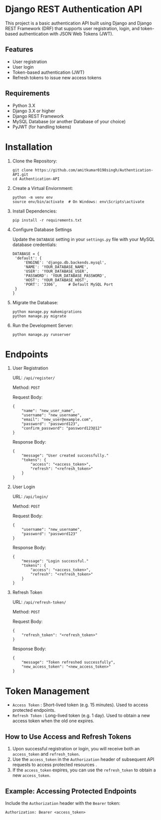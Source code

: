 # Django REST Authentication API

This project is a basic authentication API built using Django and Django REST Framework (DRF) that supports user registration, login, and token-based authentication with JSON Web Tokens (JWT).


## Features

- User registration
- User login
- Token-based authentication (JWT)
- Refresh tokens to issue new access tokens

## Requirements

- Python 3.X
- Django 3.X or higher
- Django REST Framework
- MySQL Database (or another Database of your choice)
- PyJWT (for handling tokens)



# Installation

1. Clone the Repository:
   ```
   git clone https://github.com/amitkumar0198singh/Authentication-API.git
   cd Authentication-API
   ```

2. Create a Virtual Enviornment:
   ```
   python -m venv env
   source env/bin/activate  # On Windows: env\Scripts\activate
   ```

3. Install Dependencies:
   ```
   pip install -r requirements.txt
   ```

4. Configure Database Settings

   Update the `DATABASE` setting in your `settings.py` file with your MySQL database credentials:
   ```
   DATABASE = {
    'default': {
        'ENGINE': 'django.db.backends.mysql',
        'NAME': 'YOUR_DATABASE_NAME',
        'USER': 'YOUR_DATABASE_USER',
        'PASSWORD': 'YOUR_DATABASE_PASSWORD',
        'HOST': 'YOUR_DATABASE_HOST',
        'PORT': '3306',     # Default MySQL Port
    }
   }
   ```

5. Migrate the Database:
   ```
   python manage.py makemigrations
   python manage.py migrate
   ```

6. Run the Development Server:
   ```
   python manage.py runserver
   ```



# Endpoints

1. User Registration

   URL: `/api/register/`

   Method: `POST`

   Request Body:
   ```
   {
       "name": "new_user_name",
       "username": "new_username",
       "email": "new_user@example.com",
       "password": "password123",
       "confirm_password": "password123@12"
   }
   ```
   Response Body:
   ```
   {
       "message": "User created successfully."
       "tokens": {
           "access": "<access_token>",
           "refresh": "<refresh_token>"
       }
   }
   ```

2. User Login

   URL: `/api/login/`

   Method: `POST`

   Request Body:
   ```
   {
       "username": "new_username",
       "password": "password123"
   }
   ```
   Response Body:
   ```
   {
       "message": "Login successful."
       "tokens": {
           "access": "<access_token>",
           "refresh": "<refresh_token>"
       }
   }
   ```

3. Refresh Token

   URL: `/api/refresh-token/`

   Method: `POST`

   Request Body:
   ```
   {
       "refresh_token": "<refresh_token>"
   }
   ```
   Response Body:
   ```
   {
       "message": "Token refreshed successfully",
       "new_access_token": "<new_access_token>"
   }
   ```



# Token Management
- `Access Token` : Short-lived token (e.g. 15 minutes). Used to access protected endpoints.
- `Refresh Token` : Long-lived token (e.g. 1 day). Used to obtain a new access token when the old one expires.


## How to Use Access and Refresh Tokens

1. Upon successful registration or login, you will receive both an `access_token` and `refresh_token`.
2. Use the `access_token` in the `Authorization` header of subsequent API requests to access protected resources .
3. If the `access_token` expires, you can use the `refresh_token` to obtain a new `access_token`.

## Example: Accessing Protected Endpoints
Include the `Authorization` header with the `Bearer` token:
```
Authorization: Bearer <access_token>
```

